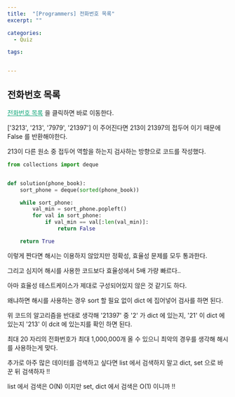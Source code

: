```yaml
---
title:  "[Programmers] 전화번호 목록"
excerpt: ""

categories:
  - Quiz

tags:


---
```


## 전화번호 목록

<a href="https://programmers.co.kr/learn/courses/30/lessons/42577" style="color:#0FA678" target="_blank">전화번호 목록</a> 을 클릭하면 바로 이동한다.

['3213', '213', '7979', '21397'] 이 주어진다면 213이 21397의 접두어 이기 때문에 False 를 반환해야한다.

213이 다른 원소 중 접두어 역할을 하는지 검사하는 방향으로 코드를 작성했다.

```python
from collections import deque


def solution(phone_book):
	sort_phone = deque(sorted(phone_book))

	while sort_phone:
		val_min = sort_phone.popleft()
		for val in sort_phone:
			if val_min == val[:len(val_min)]:
				return False

	return True
```

이렇게 짠다면 해시는 이용하지 않았지만 정확성, 효율성 문제를 모두 통과한다.

그리고 심지어 해시를 사용한 코드보다 효율성에서 5배 가량 빠르다..

아마 효율성 테스트케이스가 제대로 구성되어있지 않은 것 같기도 하다.

왜냐하면 해시를 사용하는 경우 sort 할 필요 없이 dict 에 집어넣어 검사를 하면 된다.

위 코드의 알고리즘을 반대로 생각해 '21397' 중 '2' 가 dict 에 있는지, '21' 이 dict 에 있는지 '213' 이 dcit 에 있는지를 확인 하면 된다.

최대 20 자리의 전화번호가 최대 1,000,000개 올 수 있으니 최악의 경우를 생각해 해시를 사용하는게 맞다.

추가로 아주 많은 데이터를 검색하고 싶다면 list 에서 검색하지 말고 dict, set 으로 바꾼 뒤 검색하자 !!

list 에서 검색은 O(N) 이지만 set, dict 에서 검색은 O(1) 이니까 !!